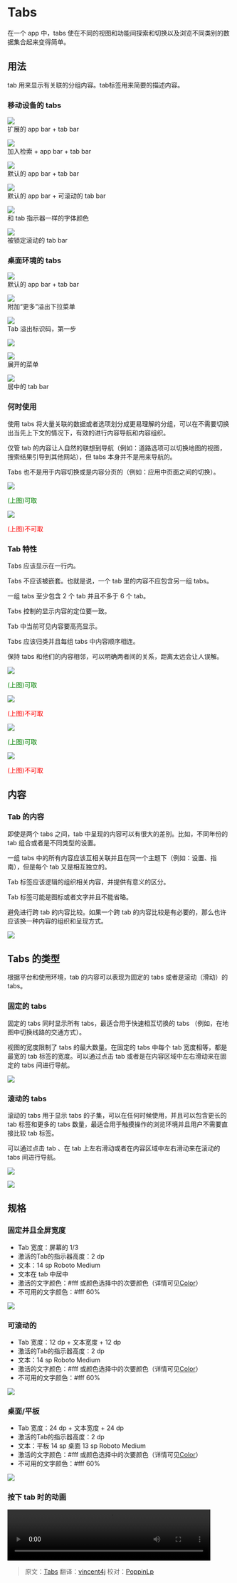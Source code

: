 # Tabs

在一个 app 中，tabs 使在不同的视图和功能间探索和切换以及浏览不同类别的数据集合起来变得简单。

## 用法

tab 用来显示有关联的分组内容。tab标签用来简要的描述内容。

### 移动设备的 tabs

![](../images/components-tabs-usage-tabs-spec-02_large_mdpi.png)  
扩展的 app bar + tab bar  

![](../images/components-tabs-usage-tabs-spec-03_large_mdpi.png)  
加入检索 + app bar + tab bar

![](../images/components-tabs-usage-tabs-spec-06_large_mdpi.png)  
默认的 app bar + tab bar  

![](../images/components-tabs-usage-tabs-spec-08_large_mdpi.png)  
默认的 app bar + 可滚动的 tab bar

![](../images/components-tabs-usage-tabs-spec-07_large_mdpi.png)  
和 tab 指示器一样的字体颜色

![](../images/components-tabs-usage-tabs-spec-17_large_mdpi.png)  
被锁定滚动的 tab bar 

### 桌面环境的 tabs

![](../images/components-tabs-usage-tabs-spec-09_large_mdpi.png)  
默认的 app bar + tab bar

![](../images/components-tabs-usage-tabs-spec-15_large_mdpi.png)  
附加“更多”溢出下拉菜单

![](../images/components-tabs-usage-tabs-spec-12_large_mdpi.png)  
Tab 溢出标识码，第一步

![](../images/components-tabs-usage-tabs-spec-13_large_mdpi.png)  

![](../images/components-tabs-usage-tabs-spec-16_large_mdpi.png)  
展开的菜单

![](../images/components-tabs-usage-tabs-spec-14_large_mdpi.png)  
居中的 tab bar

### 何时使用

使用 tabs 将大量关联的数据或者选项划分成更易理解的分组，可以在不需要切换出当先上下文的情况下，有效的进行内容导航和内容组织。

仅管 tab 的内容让人自然的联想到导航（例如：道路选项可以切换地图的视图，搜索结果引导到其他网站），但 tabs 本身并不是用来导航的。

Tabs 也不是用于内容切换或是内容分页的（例如：应用中页面之间的切换）。

![](../images/components-tabs-usage-tabs_do_10_large_mdpi.png)  

<p> <font color="green">(上图)可取</font></p>

![](../images/components-tabs-usage-tabs_dont_10_large_mdpi.png)  

<p> <font color="red">(上图)不可取</font></p>

### Tab 特性

Tabs 应该显示在一行内。

Tabs 不应该被嵌套。也就是说，一个 tab 里的内容不应包含另一组 tabs。

一组 tabs 至少包含 2 个 tab 并且不多于 6 个 tab。

Tabs 控制的显示内容的定位要一致。

Tab 中当前可见内容要高亮显示。

Tabs 应该归类并且每组 tabs 中内容顺序相连。

保持 tabs 和他们的内容相邻，可以明确两者间的关系，距离太远会让人误解。

![](../images/components-tabs-usage-tabs_do_06_large_mdpi.png)  

<p> <font color="green">(上图)可取</font></p>

![](../images/components-tabs-usage-tabs_dont_06_large_mdpi.png)  

<p> <font color="red">(上图)不可取</font></p>

![](../images/components-tabs-usage-tabs_do_08_large_mdpi.png)  

<p> <font color="green">(上图)可取</font></p>

![](../images/components-tabs-usage-tabs_dont_08_large_mdpi.png)  

<p> <font color="red">(上图)不可取</font></p>


## 内容

### Tab 的内容

即使是两个 tabs 之间，tab 中呈现的内容可以有很大的差别。比如，不同年份的 tab 组合或者是不同类型的设置。

一组 tabs 中的所有内容应该互相关联并且在同一个主题下（例如：设置、指南），但是每个 tab 又是相互独立的。

Tab 标签应该逻辑的组织相关内容，并提供有意义的区分。

Tab 标签可能是图标或者文字并且不能省略。

避免进行跨 tab 的内容比较。如果一个跨 tab 的内容比较是有必要的，那么也许应该换一种内容的组织和呈现方式。

![](../images/components-tabs-content-tabs_15_large_mdpi.png)

## Tabs 的类型

根据平台和使用环境，tab 的内容可以表现为固定的 tabs 或者是滚动（滑动）的 tabs。

### 固定的 tabs

固定的 tabs 同时显示所有 tabs，最适合用于快速相互切换的 tabs （例如，在地图中切换线路的交通方式）。

视图的宽度限制了 tabs 的最大数量。在固定的 tabs 中每个 tab  宽度相等，都是最宽的 tab 标签的宽度。可以通过点击 tab 或者是在内容区域中左右滑动来在固定的 tabs 间进行导航。

![](../images/components-tabs-typesoftabs-tabs-spec-06_large_mdpi.png)

### 滚动的 tabs

滚动的 tabs 用于显示 tabs 的子集，可以在任何时候使用，并且可以包含更长的 tab 标签和更多的 tabs 数量，最适合用于触摸操作的浏览环境并且用户不需要直接比较 tab 标签。
 
可以通过点击 tab 、在 tab 上左右滑动或者在内容区域中左右滑动来在滚动的 tabs 间进行导航。

![](../images/components-tabs-usage-tabs-spec-12_large_mdpi.png)

![](../images/components-tabs-usage-tabs-spec-13_large_mdpi.png)

## 规格

### 固定并且全屏宽度

- Tab 宽度：屏幕的 1/3
- 激活的Tab的指示器高度：2 dp
- 文本：14 sp Roboto Medium
- 文本在 tab 中居中
- 激活的文字颜色：#fff 或颜色选择中的次要颜色（详情可见[Color](http://design.1sters.com/material_design/style/color.html)）
- 不可用的文字颜色：#fff 60%

![](../images/components-tabs-typesoftabs-tabs-spec-04_large_mdpi.png)

### 可滚动的

- Tab 宽度：12 dp + 文本宽度 + 12 dp
- 激活的Tab的指示器高度：2 dp
- 文本：14 sp Roboto Medium
- 激活的文字颜色：#fff 或颜色选择中的次要颜色（详情可见[Color](http://design.1sters.com/material_design/style/color.html)）
- 不可用的文字颜色：#fff 60%

![](../images/components-tabs-typesoftabs-tabs-spec-05_large_mdpi.png)

### 桌面/平板

- Tab 宽度：24 dp + 文本宽度 + 24 dp
- 激活的Tab的指示器高度：2 dp
- 文本：平板 14 sp 桌面 13 sp Roboto Medium
- 激活的文字颜色：#fff 或颜色选择中的次要颜色（详情可见[Color](http://design.1sters.com/material_design/style/color.html)）
- 不可用的文字颜色：#fff 60%

![](../images/components-tabs-typesoftabs-tabs-spec-10_large_mdpi.png)

### 按下 tab 时的动画

<video crossorigin="anonymous" loop controls width="456" height="115">
<source src="http://materialdesign.qiniudn.com/videos/components-tabs-spec-tabtouch-example_large_xhdpi.webm" type="video/webm">
</video>

> 原文：[Tabs](http://www.google.com/design/spec/components/tabs.html)  翻译：[vincent4j](https://github.com/vincent4j)  校对：[PoppinLp](https://github.com/poppinlp)
